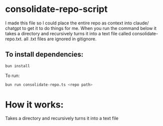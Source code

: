 # consolidate-repo-script

I made this file so I could place the entire repo as context into claude/ chatgpt to get it to do things for me. When you run the command below it takes a directory and recursively turns it into a text file called consolidate-repo.txt. all .txt files are ignored in gitignore.

## To install dependencies:

```bash
bun install
```

To run:

```bash
bun run consolidate-repo.ts <repo path>
```

# How it works: 

Takes a directory and recursively turns it into a text file 
